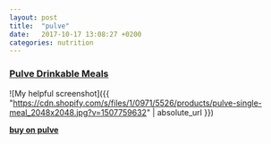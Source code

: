 ```yaml
---
layout: post
title:  "pulve"
date:   2017-10-17 13:08:27 +0200
categories: nutrition
---
```


### [Pulve Drinkable Meals][pulve]

![My helpful screenshot]({{ "https://cdn.shopify.com/s/files/1/0971/5526/products/pulve-single-meal_2048x2048.jpg?v=1507759632" | absolute_url }})

**[buy on pulve][pulve]**

[pulve]: https://pulve.com
